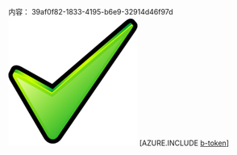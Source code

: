 内容： 39af0f82-1833-4195-b6e9-32914d46f97d![图像](245a687e-ce8d-4b15-a994-40135e4e85a7.png)
[AZURE.INCLUDE [b-token](8b3f1588-e196-4cb8-ad72-ff39c99c5d3b.md)]
